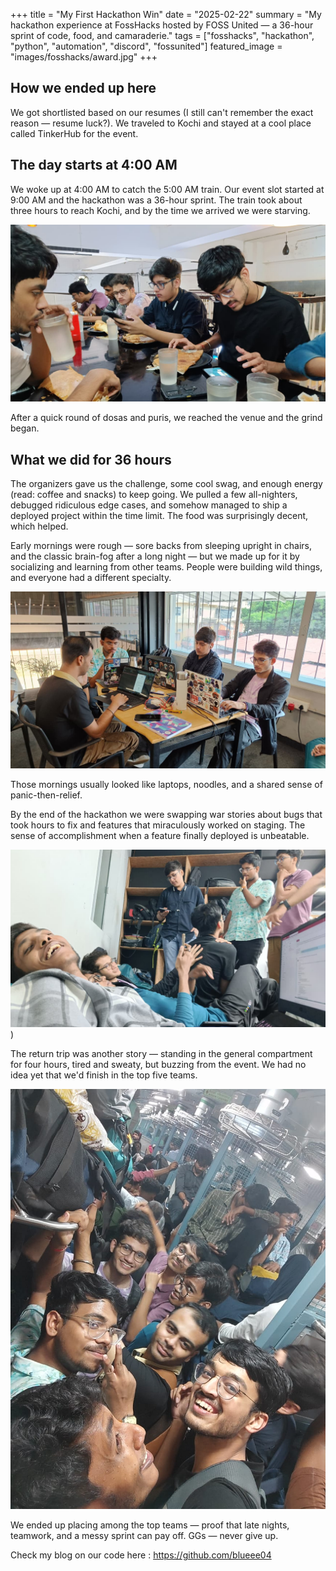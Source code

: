 +++
title = "My First Hackathon Win"
date = "2025-02-22"
summary = "My hackathon experience at FossHacks hosted by FOSS United — a 36-hour sprint of code, food, and camaraderie."
tags = ["fosshacks", "hackathon", "python", "automation", "discord", "fossunited"]
featured_image = "images/fosshacks/award.jpg"
+++

## How we ended up here

We got shortlisted based on our resumes (I still can't remember the exact reason — resume luck?). We traveled to Kochi and stayed at a cool place called TinkerHub for the event.

## The day starts at 4:00 AM

We woke up at 4:00 AM to catch the 5:00 AM train. Our event slot started at 9:00 AM and the hackathon was a 36-hour sprint. The train took about three hours to reach Kochi, and by the time we arrived we were starving.

![Breakfast spread](https://raw.githubusercontent.com/blueee04/blog/main/content/images/2025-02-22-FossHacks/eating.jpg)

After a quick round of dosas and puris, we reached the venue and the grind began.

## What we did for 36 hours

The organizers gave us the challenge, some cool swag, and enough energy (read: coffee and snacks) to keep going. We pulled a few all-nighters, debugged ridiculous edge cases, and somehow managed to ship a deployed project within the time limit. The food was surprisingly decent, which helped.

Early mornings were rough — sore backs from sleeping upright in chairs, and the classic brain-fog after a long night — but we made up for it by socializing and learning from other teams. People were building wild things, and everyone had a different specialty.

![Early-morning grind — laptops and coffee](https://raw.githubusercontent.com/blueee04/blog/main/content/images/2025-02-22-FossHacks/sitting.jpg)

Those mornings usually looked like laptops, noodles, and a shared sense of panic-then-relief.

By the end of the hackathon we were swapping war stories about bugs that took hours to fix and features that miraculously worked on staging. The sense of accomplishment when a feature finally deployed is unbeatable.

![Just Relaxing](https://raw.githubusercontent.com/blueee04/blog/main/content/images/2025-02-22-FossHacks/relax.jpg))

The return trip was another story — standing in the general compartment for four hours, tired and sweaty, but buzzing from the event. We had no idea yet that we'd finish in the top five teams.


![Sweat And Smiles](https://raw.githubusercontent.com/blueee04/blog/main/content/images/2025-02-22-FossHacks/train.jpg)

We ended up placing among the top teams — proof that late nights, teamwork, and a messy sprint can pay off. GGs — never give up.

Check my blog on our code here : https://github.com/blueee04